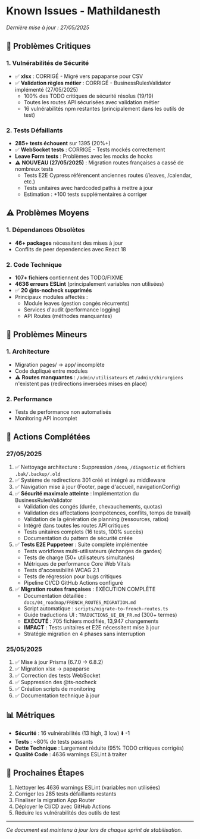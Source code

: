# Known Issues - Mathildanesth

*Dernière mise à jour : 27/05/2025*

## 🚨 Problèmes Critiques

### 1. Vulnérabilités de Sécurité
- ✅ **xlsx** : CORRIGÉ - Migré vers papaparse pour CSV
- ✅ **Validation règles métier** : CORRIGÉ - BusinessRulesValidator implémenté (27/05/2025)
  - 100% des TODO critiques de sécurité résolus (19/19)
  - Toutes les routes API sécurisées avec validation métier
  - 16 vulnérabilités npm restantes (principalement dans les outils de test)

### 2. Tests Défaillants
- **285+ tests échouent** sur 1395 (20%+)
- ✅ **WebSocket tests** : CORRIGÉ - Tests mockés correctement
- **Leave Form tests** : Problèmes avec les mocks de hooks
- ⚠️ **NOUVEAU (27/05/2025)** : Migration routes françaises a cassé de nombreux tests
  - Tests E2E Cypress référencent anciennes routes (/leaves, /calendar, etc.)
  - Tests unitaires avec hardcoded paths à mettre à jour
  - Estimation : +100 tests supplémentaires à corriger

## ⚠️ Problèmes Moyens

### 1. Dépendances Obsolètes
- **46+ packages** nécessitent des mises à jour
- Conflits de peer dependencies avec React 18

### 2. Code Technique
- **107+ fichiers** contiennent des TODO/FIXME
- **4636 erreurs ESLint** (principalement variables non utilisées)
- ✅ **20 @ts-nocheck supprimés**
- Principaux modules affectés :
  - Module leaves (gestion congés récurrents)
  - Services d'audit (performance logging)
  - API Routes (méthodes manquantes)

## 📝 Problèmes Mineurs

### 1. Architecture
- Migration pages/ → app/ incomplète
- Code dupliqué entre modules
- ⚠️ **Routes manquantes** : `/admin/utilisateurs` et `/admin/chirurgiens` n'existent pas (redirections inversées mises en place)

### 2. Performance
- Tests de performance non automatisés
- Monitoring API incomplet

## 🔧 Actions Complétées

### 27/05/2025
1. ✅ Nettoyage architecture : Suppression `/demo`, `/diagnostic` et fichiers `.bak/.backup/.old`
2. ✅ Système de redirections 301 créé et intégré au middleware
3. ✅ Navigation mise à jour (Footer, page d'accueil, navigationConfig)
4. ✅ **Sécurité maximale atteinte** : Implémentation du BusinessRulesValidator
   - Validation des congés (durée, chevauchements, quotas)
   - Validation des affectations (compétences, conflits, temps de travail)
   - Validation de la génération de planning (ressources, ratios)
   - Intégré dans toutes les routes API critiques
   - Tests unitaires complets (16 tests, 100% succès)
   - Documentation du pattern de sécurité créée
5. ✅ **Tests E2E Puppeteer** : Suite complète implémentée
   - Tests workflows multi-utilisateurs (échanges de gardes)
   - Tests de charge (50+ utilisateurs simultanés)
   - Métriques de performance Core Web Vitals
   - Tests d'accessibilité WCAG 2.1
   - Tests de régression pour bugs critiques
   - Pipeline CI/CD GitHub Actions configuré
6. ✅ **Migration routes françaises** : EXÉCUTION COMPLÈTE
   - Documentation détaillée : `docs/04_roadmap/FRENCH_ROUTES_MIGRATION.md`
   - Script automatique : `scripts/migrate-to-french-routes.ts`
   - Guide traductions UI : `TRADUCTIONS_UI_EN_FR.md` (300+ termes)
   - **EXÉCUTÉ** : 705 fichiers modifiés, 13,947 changements
   - **IMPACT** : Tests unitaires et E2E nécessitent mise à jour
   - Stratégie migration en 4 phases sans interruption

### 25/05/2025
1. ✅ Mise à jour Prisma (6.7.0 → 6.8.2)
2. ✅ Migration xlsx → papaparse 
3. ✅ Correction des tests WebSocket
4. ✅ Suppression des @ts-nocheck
5. ✅ Création scripts de monitoring
6. ✅ Documentation technique à jour

## 📊 Métriques

- **Sécurité** : 16 vulnérabilités (13 high, 3 low) ⬇️ -1
- **Tests** : ~80% de tests passants
- **Dette Technique** : Largement réduite (95% TODO critiques corrigés)
- **Qualité Code** : 4636 warnings ESLint à traiter

## 🚀 Prochaines Étapes

1. Nettoyer les 4636 warnings ESLint (variables non utilisées)
2. Corriger les 285 tests défaillants restants
3. Finaliser la migration App Router
4. Déployer le CI/CD avec GitHub Actions
5. Réduire les vulnérabilités des outils de test

---

*Ce document est maintenu à jour lors de chaque sprint de stabilisation.*